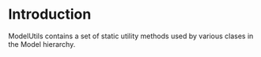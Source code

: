 # Introduction #
ModelUtils contains a set of static utility methods used by various clases in the Model hierarchy.